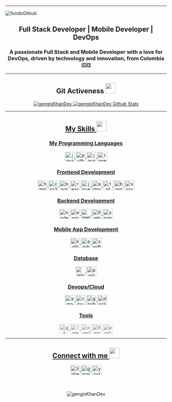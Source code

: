 ----

![fondoGithub](https://github.com/user-attachments/assets/e4633caf-e9e6-452e-b674-8ab912dfa75d)

<h2 align="center">Full Stack Developer | Mobile Developer | DevOps</h2>

<h3 align="center">A passionate Full Stack and Mobile Developer with a love for DevOps, driven by technology and innovation, from Colombia 🇨🇴</h3>

----
<h2 align="center"> Git Activeness
  <animated-image data-catalyst="" style="width: 32px;"><a target="_blank" rel="noopener noreferrer nofollow"
      href="https://raw.githubusercontent.com/rahulbanerjee26/githubProfileReadmeGenerator/main/gifs/github.gif"
      data-target="animated-image.originalLink"><img
        src="https://raw.githubusercontent.com/rahulbanerjee26/githubProfileReadmeGenerator/main/gifs/github.gif"
        height="32px" style="max-width: 100%; display: inline-block;" data-target="animated-image.originalImage"></a>
    <span class="AnimatedImagePlayer" data-target="animated-image.player" hidden="">
      <a data-target="animated-image.replacedLink" class="AnimatedImagePlayer-images"
        href="https://raw.githubusercontent.com/rahulbanerjee26/githubProfileReadmeGenerator/main/gifs/github.gif"
        target="_blank">
</h2>
        
<div align="center">
  <img align="center"
    src="https://github-readme-stats.vercel.app/api/top-langs?username=gengisKhanDev&show_icons=true&locale=en&layout=compact&theme=chartreuse-dark0&title_color=7A7ADB&icon_color=2234AE&text_color=D3D3D3&bg_color=0,000000,130F40"
    alt="gengisKhanDev" />
  <img align="center"
    src="https://github-readme-stats.vercel.app/api?username=gengisKhanDev&include_all_commits=true&count_private=true&show_icons=true&line_height=20&title_color=7A7ADB&icon_color=2234AE&text_color=D3D3D3&bg_color=0,000000,130F40"
    alt="gengisKhanDev Github Stats">
</div>

---

<h2 align="center"> My Skills
<animated-image data-catalyst="" style="width: 32px;"><a target="_blank" rel="noopener noreferrer nofollow"
      href="https://raw.githubusercontent.com/rahulbanerjee26/githubProfileReadmeGenerator/main/gifs/code.gif"
      data-target="animated-image.originalLink"><img
        src="https://raw.githubusercontent.com/rahulbanerjee26/githubProfileReadmeGenerator/main/gifs/code.gif"
        height="32px" style="max-width: 100%; display: inline-block;" data-target="animated-image.originalImage"></a>
    <span class="AnimatedImagePlayer" data-target="animated-image.player" hidden="">
      <a data-target="animated-image.replacedLink" class="AnimatedImagePlayer-images"
        href="https://raw.githubusercontent.com/rahulbanerjee26/githubProfileReadmeGenerator/main/gifs/code.gif"
        target="_blank">
</h2>

<h3 align="center">My Programming Languages</h3>
<div align="center">
  <img align="center" src="https://cdn.jsdelivr.net/npm/simple-icons@3.0.1/icons/javascript.svg" alt="javascript" height="30" width="30" />
  <img align="center" src="https://cdn.jsdelivr.net/npm/simple-icons@3.0.1/icons/python.svg" alt="python" height="30" width="30" />
  <img align="center" src="https://cdn.jsdelivr.net/npm/simple-icons@3.0.1/icons/java.svg" alt="java" height="30" width="30" />
  <img align="center" src="https://cdn.jsdelivr.net/npm/simple-icons@3.0.1/icons/typescript.svg" alt="typescript" height="30" width="30" />
</div>

<h3 align="center">Frontend Development</h3>

<div align="center">
  <img align="center" src="https://cdn.jsdelivr.net/npm/simple-icons@3.0.1/icons/html5.svg" alt="html5" height="30" width="30" />
  <img align="center" src="https://cdn.jsdelivr.net/npm/simple-icons@3.0.1/icons/css3.svg" alt="css3" height="30" width="30" />
  <img align="center" src="https://cdn.jsdelivr.net/npm/simple-icons@13.5.0/icons/backblaze.svg" alt="backblaze" height="30" width="30" />
  <img align="center" src="https://cdn.jsdelivr.net/npm/simple-icons@3.0.1/icons/react.svg" alt="react" height="30" width="30" />
  <img align="center" src="https://cdn.jsdelivr.net/npm/simple-icons@3.0.1/icons/jquery.svg" alt="jquery" height="30" width="30" />
  <img align="center" src="https://cdn.jsdelivr.net/npm/simple-icons@13.5.0/icons/astro.svg" alt="astro" height="30" width="30" />
  <img align="center" src="https://cdn.jsdelivr.net/npm/simple-icons@3.0.1/icons/tailwindcss.svg" alt="tailwindcss" height="30" width="30" />
  <img align="center" src="https://cdn.jsdelivr.net/npm/simple-icons@3.0.1/icons/bootstrap.svg" alt="bootstrap" height="30" width="30" />
  <img align="center" src="https://cdn.jsdelivr.net/npm/simple-icons@3.0.1/icons/sass.svg" alt="sass" height="30" width="30" />

</div>


<h3 align="center">Backend Development</h3>

<div align="center">
  <img align="center" src="https://cdn.jsdelivr.net/npm/simple-icons@3.0.1/icons/node-dot-js.svg" alt="node-dot-js" height="30" width="30" />
  <img align="center" src="https://cdn.jsdelivr.net/npm/simple-icons@13.5.0/icons/express.svg" alt="express" height="30" width="30" />
  <img align="center" src="https://cdn.jsdelivr.net/npm/simple-icons@13.5.0/icons/meteor.svg" alt="meteor" height="30" width="30" />
  <img align="center" src="https://cdn.jsdelivr.net/npm/simple-icons@13.12.0/icons/firebase.svg" alt="firebase" height="30" width="30" />
  <img align="center" src="https://cdn.jsdelivr.net/npm/simple-icons@13.12.0/icons/spring.svg" alt="spring" height="30" width="30" />
</div>

<h3 align="center">Mobile App Development</h3>

<div align="center">
  <img align="center" src="https://cdn.jsdelivr.net/npm/simple-icons@13.12.0/icons/kotlin.svg" alt="kotlin" height="30" width="30" />
  <img align="center" src="https://cdn.jsdelivr.net/npm/simple-icons@13.12.0/icons/androidstudio.svg" alt="androidstudio" height="30" width="30" />
  <img align="center" src="https://cdn.jsdelivr.net/npm/simple-icons@13.12.0/icons/swift.svg" alt="swift" height="30" width="30" />
</div>

<h3 align="center">Database</h3>

<div align="center">
  <img align="center" src="https://cdn.jsdelivr.net/npm/simple-icons@13.12.0/icons/mongodb.svg" alt="mongodb" height="30" width="30" />
  <img align="center" src="https://cdn.jsdelivr.net/npm/simple-icons@13.12.0/icons/postgresql.svg" alt="postgresql" height="30" width="30" />
</div>

<h3 align="center">Devops/Cloud</h3>

<div align="center">
  <img align="center" src="https://cdn.jsdelivr.net/npm/simple-icons@13.12.0/icons/amazonwebservices.svg" alt="amazonwebservices" height="30" width="30" />
  <img align="center" src="https://cdn.jsdelivr.net/npm/simple-icons@13.12.0/icons/cloudflare.svg" alt="cloudflare" height="30" width="30" />
  <img align="center" src="https://cdn.jsdelivr.net/npm/simple-icons@13.12.0/icons/gnubash.svg" alt="gnubash" height="30" width="30" />
  <img align="center" src="https://cdn.jsdelivr.net/npm/simple-icons@13.12.0/icons/docker.svg" alt="docker" height="30" width="30" />
</div>

<h3 align="center">Tools</h3>

<div align="center" style="fill:white;opacity:0.7">
  <img align="center" src="https://cdn.jsdelivr.net/npm/simple-icons@13.12.0/icons/git.svg" alt="git" height="30" width="30" />
  <img align="center" src="https://cdn.jsdelivr.net/npm/simple-icons@13.12.0/icons/latex.svg" alt="latex" height="30" width="30" />
  <img align="center" src="https://cdn.jsdelivr.net/npm/simple-icons@13.12.0/icons/overleaf.svg" alt="overleaf" height="30" width="30" />
  <img align="center" src="https://cdn.jsdelivr.net/npm/simple-icons@13.12.0/icons/figma.svg" alt="figma" height="30" width="30" />
  <img align="center" src="https://cdn.jsdelivr.net/npm/simple-icons@13.12.0/icons/postman.svg" alt="postman" height="30" width="30" />
</div>

---

<h2 align="center"> Connect with me
<animated-image data-catalyst="" style="width: 32px;"><a target="_blank" rel="noopener noreferrer nofollow"
      href="https://raw.githubusercontent.com/rahulbanerjee26/githubProfileReadmeGenerator/main/gifs/handShake.gif"
      data-target="animated-image.originalLink"><img
        src="https://raw.githubusercontent.com/rahulbanerjee26/githubProfileReadmeGenerator/main/gifs/handShake.gif"
        height="32px" style="max-width: 100%; display: inline-block;" data-target="animated-image.originalImage"></a>
    <span class="AnimatedImagePlayer" data-target="animated-image.player" hidden="">
      <a data-target="animated-image.replacedLink" class="AnimatedImagePlayer-images"
        href="https://raw.githubusercontent.com/rahulbanerjee26/githubProfileReadmeGenerator/main/gifs/handShake.gif"
        target="_blank">
</h2>

<div align="center">
  <a href="https://www.linkedin.com/in/gengis-hidalgo/" target="_blank">
    <img align="center" src="https://cdn.jsdelivr.net/npm/simple-icons@13.8.0/icons/linkedin.svg" alt="linkedin" height="30" width="30" />
  </a>
  <a href="mailto:gengis.hidalgo99@gmail.com" target="_blank">
    <img align="center" src="https://cdn.jsdelivr.net/npm/simple-icons@13.8.0/icons/gmail.svg" alt="gmail" height="30" width="30" />
  </a>
  <a href="https://www.youtube.com/@GengisHidalgoDev" target="_blank">
    <img align="center" src="https://cdn.jsdelivr.net/npm/simple-icons@13.8.0/icons/youtube.svg" alt="youtube" height="30" width="30" />
  </a>
</div>

</br>

<p style="padding-top:20px;" align="center"> <img
    src="https://komarev.com/ghpvc/?username=gengisKhanDev&label=Profile%20views&color=0e75b6&style=flat"
    alt="gengisKhanDev" /> </p>
